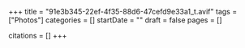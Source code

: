 +++
title = "91e3b345-22ef-4f35-88d6-47cefd9e33a1_t.avif"
tags = ["Photos"]
categories = []
startDate = ""
draft = false
pages = []

citations = []
+++
